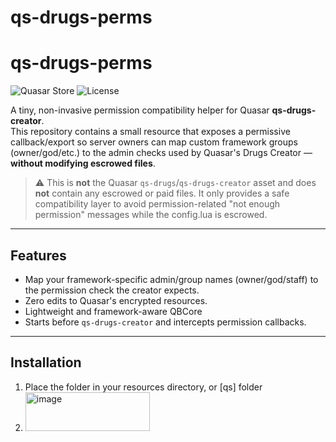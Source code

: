 # qs-drugs-perms

# qs-drugs-perms

![Quasar Store](https://img.shields.io/badge/Quasar-Companion-blue) ![License](https://img.shields.io/badge/License-MIT-green)

A tiny, non-invasive permission compatibility helper for Quasar **qs-drugs-creator**.  
This repository contains a small resource that exposes a permissive callback/export so server owners can map custom framework groups (owner/god/etc.) to the admin checks used by Quasar's Drugs Creator — **without modifying escrowed files**.

> ⚠️ This is **not** the Quasar `qs-drugs`/`qs-drugs-creator` asset and does **not** contain any escrowed or paid files. It only provides a safe compatibility layer to avoid permission-related "not enough permission" messages while the config.lua is escrowed.

---

## Features

- Map your framework-specific admin/group names (owner/god/staff) to the permission check the creator expects.
- Zero edits to Quasar's encrypted resources.
- Lightweight and framework-aware QBCore
- Starts before `qs-drugs-creator` and intercepts permission callbacks.

---

## Installation

1. Place the folder in your resources directory, or [qs] folder
2. <img width="199" height="62" alt="image" src="https://github.com/user-attachments/assets/37eac6c9-8749-4dc4-9124-96b71a7b5271" />

